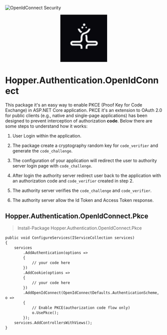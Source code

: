![OpenIdConnect Security](https://github.com/alextochetto/Hopper.OpenIdConnect.Security/workflows/OpenIdConnect%20Security/badge.svg)

<p align="center">
  <img src="https://github.com/alextochetto/Hopper.OpenIdConnect.Security/blob/main/src/Extensions/Hopper.Authentication.OpenIdConnect.Pkce/Images/icon.png?raw=true" width="150px" alt="SharpSenses" />
</p>
<p>

# Hopper.Authentication.OpenIdConnect
This package it's an easy way to enable PKCE (Proof Key for Code Exchange) in ASP.NET Core application.
PKCE it's an extension to OAuth 2.0 for public clients (e.g., native and single-page applications) has been designed to prevent interception of authorization **code**.
Below there are some steps to understand how it works:

1. User Login within the application.

2. The package create a cryptography random key for `code_verifier` and generate the `code_challenge`.

3. The configuration of your application will redirect the user to authority server login page with `code_challenge`.

4. After login the authority server redirect user back to the application with an authorization code and `code_verifier` created in step 2.

5. The authority server verifies the `code_challenge` and `code_verifier`.

6. The authority server allow the Id Token and Access Token response.

## Hopper.Authentication.OpenIdConnect.Pkce
> Install-Package Hopper.Authentication.OpenIdConnect.Pkce

```
public void ConfigureServices(IServiceCollection services)
{
    services
        .AddAuthentication(options =>
        {
            // your code here
        })
        .AddCookie(options =>
        {
            // your code here
        })
        .AddOpenIdConnect(OpenIdConnectDefaults.AuthenticationScheme, o =>
        {
            // Enable PKCE(authorization code flow only)
            o.UsePkce();
        });
    services.AddControllersWithViews();
}
````
